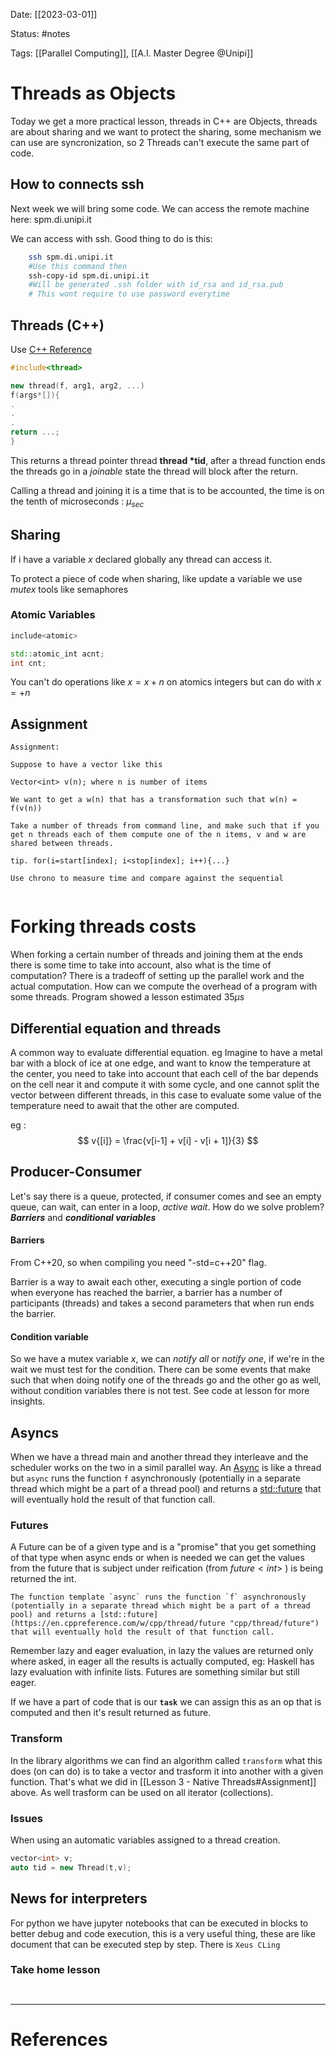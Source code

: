 Date: [[2023-03-01]]

Status: #notes

Tags: [[Parallel Computing]], [[A.I. Master Degree @Unipi]]

# Threads as Objects

Today we get a more practical lesson,  threads in C++ are Objects, threads are about sharing and we want to protect the sharing, some mechanism we can use are syncronization, so 2 Threads can't execute the same part of code.

## How to connects ssh

Next week we will bring some code.
We can access the remote machine here: spm.di.unipi.it

We can access with ssh. Good thing to do is this:

```bash
	ssh spm.di.unipi.it 
	#Use this command then
	ssh-copy-id spm.di.unipi.it
	#Will be generated .ssh folder with id_rsa and id_rsa.pub
	# This wont require to use password everytime
```

## Threads (C++)

Use [C++ Reference](https://en.cppreference.com/w/) 

```c++
#include<thread>

new thread(f, arg1, arg2, ...)
f(args*[]){
.
.
.
return ...;
}

```

This returns a thread pointer thread **thread \*tid**, after a thread function ends the threads go in a *joinable* state the thread will block after the return.

Calling a thread and joining it is a time that is to be accounted, the time is on the tenth of microseconds : $\mu_{sec}$ 

## Sharing

If i have a variable $x$ declared globally any thread can access it.

To protect a piece of code when sharing, like update a variable we use *mutex* tools like semaphores


### Atomic Variables

```c++
include<atomic>

std::atomic_int acnt;
int cnt;
```

You can't do operations like $x = x + n$ on atomics integers but can do with $x =+n$

## Assignment

``` ad-important 
Assignment:

Suppose to have a vector like this

Vector<int> v(n); where n is number of items

We want to get a w(n) that has a transformation such that w(n) = f(v(n))

Take a number of threads from command line, and make such that if you get n threads each of them compute one of the n items, v and w are shared between threads.

tip. for(i=start[index]; i<stop[index]; i++){...}

Use chrono to measure time and compare against the sequential


```

# Forking threads costs

When forking a certain number of threads and joining them at the ends there is some time to take into account, also what is the time of computation? 
There is a tradeoff of setting
up the parallel work and the actual computation.
How can we compute the overhead of a program with some threads.
Program showed a lesson estimated $35 \mu s$

## Differential equation and threads

A common way to evaluate differential equation. eg Imagine to have a metal bar with a block of ice at one edge, and want to know the temperature at the center, you need to take into account that each cell of the bar depends on the cell near it and compute it with some cycle, and one cannot split the vector between different threads, in this case to evaluate some value of the temperature need to await that the other are computed.

eg : $$
v{[i]} = \frac{v[i-1] + v[i] - v[i + 1]}{3}
$$

## Producer-Consumer

Let's say there is a queue, protected, if consumer comes and see an empty queue, can wait, can enter in a loop, *active wait*. How do we solve problem? ***Barriers*** and ***conditional variables***

#### Barriers

From C++20, so when compiling you need "-std=c++20" flag.

Barrier is a way to await each other, executing a single portion of code when everyone has reached the barrier, a barrier has a number of participants (threads) and takes a second parameters that when run ends the barrier.

#### Condition variable

So we have a mutex variable $x$, we can *notify all* or *notify one*, if we're in the wait we must test for the condition. There can be some events that make such that when doing notify one of the threads go and the other go as well, without condition variables there is not test. 
See code at lesson for more insights.

## Asyncs

When we have a thread main and another thread they interleave and the scheduler works on the two in a simil parallel way. An [Async](https://en.cppreference.com/w/cpp/thread/async) is like a thread but  `async` runs the function `f` asynchronously (potentially in a separate thread which might be a part of a thread pool) and returns a [std::future](https://en.cppreference.com/w/cpp/thread/future "cpp/thread/future") that will eventually hold the result of that function call.

### Futures

A Future can be of a given type and is a "promise" that you get something of that type when async ends or when is needed we can get the values from the future that is subject under reification (from $future<int>$ ) is being returned the int.

```ad-seealso
The function template `async` runs the function `f` asynchronously (potentially in a separate thread which might be a part of a thread pool) and returns a [std::future](https://en.cppreference.com/w/cpp/thread/future "cpp/thread/future") that will eventually hold the result of that function call.
```

Remember lazy and eager evaluation, in lazy the values are returned only where asked, in eager all the results is actually computed, eg: Haskell has lazy evaluation with infinite lists. Futures are something similar but still eager.

If we have a part of code that is our **`task`** we can assign this as an op that is computed and then it's result returned as future.

### Transform

In the library algorithms we can find an algorithm called `transform` what this does (on can do) is to take a vector and trasform it into another with a given function. That's what we did in [[Lesson 3 - Native Threads#Assignment]] above. As well trasform can be used on all iterator (collections).

### Issues

When using an automatic variables assigned to a thread creation.

```c++
vector<int> v;
auto tid = new Thread(t,v);
```

## News for interpreters

For python we have jupyter notebooks that can be executed in blocks to better debug and code execution, this is a very useful thing, these are like document that can be executed step by step.
There is  ```Xeus CLing```


### Take home lesson

```ad-summary


```


---
# References

